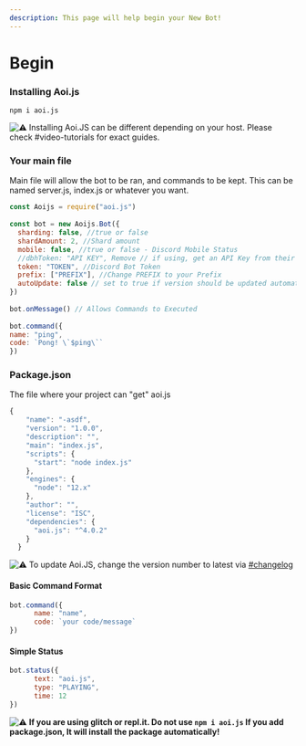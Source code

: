 ```yaml
---
description: This page will help begin your New Bot!
---
```


# Begin

###  **Installing Aoi.js**

```text
npm i aoi.js
```

 ![:warning:](https://canary.discord.com/assets/289673858e06dfa2e0e3a7ee610c3a30.svg) Installing Aoi.JS can be different depending on your host. Please check \#video-tutorials for exact guides. 

### **Your main file** 

Main file will allow the bot to be ran, and commands to be kept. This can be named server.js, index.js or whatever you want.

```javascript
const Aoijs = require("aoi.js")
 
const bot = new Aoijs.Bot({
  sharding: false, //true or false 
  shardAmount: 2, //Shard amount 
  mobile: false, //true or false - Discord Mobile Status
  //dbhToken: "API KEY", Remove // if using, get an API Key from their Server
  token: "TOKEN", //Discord Bot Token
  prefix: ["PREFIX"], //Change PREFIX to your Prefix
  autoUpdate: false // set to true if version should be updated automatically after a package update
})
 
bot.onMessage() // Allows Commands to Executed
 
bot.command({
name: "ping", 
code: `Pong! \`$ping\`` 
})
```

###  P**ackage.json** 

The file where your project can "get" aoi.js

```javascript
{
    "name": "-asdf",
    "version": "1.0.0",
    "description": "",
    "main": "index.js",
    "scripts": {
      "start": "node index.js"
    },
    "engines": {
      "node": "12.x"
    },
    "author": "",
    "license": "ISC",
    "dependencies": {
      "aoi.js": "^4.0.2"
    }
  }
```

 ![:warning:](https://canary.discord.com/assets/289673858e06dfa2e0e3a7ee610c3a30.svg) To update Aoi.JS, change the version number to latest via [\#changelog ](https://discord.gg/TbvJSCsM7X)

#### **Basic Command Format**

```javascript
bot.command({
      name: "name",
      code: `your code/message`
})
```

####  **Simple Status**

```javascript
bot.status({
      text: "aoi.js",
      type: "PLAYING",
      time: 12
})
```

 ![:warning:](https://canary.discord.com/assets/289673858e06dfa2e0e3a7ee610c3a30.svg) **If you are using glitch or repl.it. Do not use `npm i aoi.js` If you add package.json, It will install the package automatically!**

